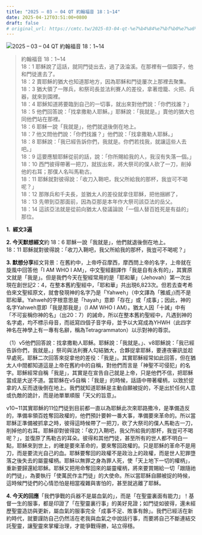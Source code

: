 ```yaml
---
title: "2025 – 03 – 04 QT 約翰福音 18：1~14"
date: 2025-04-12T03:51:00+0800
draft: false
# original_url: https://cmtc.tw/2025-03-04-qt-%e7%b4%84%e7%bf%b0%e7%a6%8f%e9%9f%b3-18%ef%bc%9a114
---
```


![2025 – 03 – 04 QT 約翰福音 18：1\~14](/images/qt.jpg  "2025 – 03 – 04 QT 約翰福音 18：1\~14")

> 約翰福音 18：1\~14  
> 18：1 耶穌說了這話，就同門徒出去，過了汲淪溪。在那裡有一個園子，他和門徒進去了。  
> 18：2 賣耶穌的猶大也知道那地方，因為耶穌和門徒屢次上那裡去聚集。  
> 18：3 猶大領了一隊兵，和祭司長並法利賽人的差役，拿著燈籠、火把、兵器，就來到園裡。  
> 18：4 耶穌知道將要臨到自己的一切事，就出來對他們說：「你們找誰？」  
> 18：5 他們回答說：「找拿撒勒人耶穌。」耶穌說：「我就是。」賣他的猶大也同他們站在那裡。  
> 18：6 耶穌一說「我就是」，他們就退後倒在地上。  
> 18：7 他又問他們說：「你們找誰？」他們說：「找拿撒勒人耶穌。」  
> 18：8 耶穌說：「我已經告訴你們，我就是。你們若找我，就讓這些人去吧。」  
> 18：9 這要應驗耶穌從前的話，說：「你所賜給我的人，我沒有失落一個。」  
> 18：10 西門彼得帶著一把刀，就拔出來，將大祭司的僕人砍了一刀，削掉他的右耳；那僕人名叫馬勒古。  
> 18：11 耶穌就對彼得說：「收刀入鞘吧，我父所給我的那杯，我豈可不喝呢？」  
> 18：12 那隊兵和千夫長，並猶太人的差役就拿住耶穌，把他捆綁了，  
> 18：13 先帶到亞那面前，因為亞那是本年作大祭司該亞法的岳父。  
> 18：14 這該亞法就是從前向猶太人發議論說「一個人替百姓死是有益的」那位。

**1.  經文3遍**

**2. 今天默想經文**約 18：6 耶穌一說「我就是」，他們就退後倒在地上。  
18：11 耶穌就對彼得說：「收刀入鞘吧，我父所給我的那杯，我豈可不喝呢？」

**3. 默想分享**經文背景：在舊約中，上帝呼召摩西，摩西問上帝的名字，上帝就在旋風中回答他「I AM WHO I AM」，中文聖經翻譯作「我是自有永有的」，其實原文就是「我是」。但是我們今天在聖經常用的是「耶和華」（Jehovah）第一次出現在創世記2：4，在整本舊約聖經中，「耶和華」共出現6,823次。但若去查考希伯來文聖經原文，就會發現神的名字乃是「Yahweh」（中文譯為「雅威」)而不是耶和華。Yahweh的字根意思是「hayah」意即「存在」或「成事」；因此，神的名字Yahweh意即「我是那我是」（I AM WHO I AM）。猶太人因「十誡」中有「不可妄稱你神的名」（出20：7）的誡命，所以在整本舊約聖經中，凡遇到神的名字處，均不標示母音，而祇寫四個子音字母，並予以大寫成為YHWH（此四字神名在神學上有一專有名辭，稱為Tetragrammaton）以示對神的尊崇。

（1）v5他們回答說：找拿撒勒人耶穌。耶穌說：「我就是。」、v8耶穌說：「我已經告訴你們，我就是。」祭司與法利賽人勾結猶大，合夥捉拿耶穌，要連夜審訊並趁早處死。耶穌二次回答來捉拿他的差役：「我是」。其實耶穌經常如此回答，但在猶太人中間都知道這是上帝在舊約中的自稱，對他們而言是「神聖不可侵犯」的名字。耶穌經常自稱「我是」，其實是在宣告自己就是上帝，只是他們不信，把耶穌當成是大逆不道。當耶穌在v5自稱：「我是」的時候，話語中帶著權柄，以致於捉拿的人反而退後倒在地上。我們就知道耶穌是主動自願被捉的，不是出於任何人意或仇敵的詭計，而是祂單單順服「天父的旨意」。

v10\~11其實耶穌的11位門徒到目前都一直以為耶穌此次來耶路撒冷，是準備造反的，準備率領百姓奪回政權的，他們預計要幹一番大事，準備要來革命的。所以當耶穌正準備被抓拿之時，彼得這時候帶了一把刀，砍了大祭司的僕人馬勒古一刀，削掉他的右耳。耶穌卻對彼得說：「收刀入鞘吧，我父所給我的那杯，我豈可不喝呢？」，並復原了馬勒古的耳朵。彼得和其他門徒，甚至所有的世人都不明白一點，耶穌來到世上，的確是要來革命的，要來奪回政權的。只是耶穌的革命不是用刀，而是要流光自己的血。耶穌要奪回的政權不是政治上的政權，而是世人犯罪墮落之後失去的屬靈權柄。耶穌以無罪之身為罪人死，使「天上地下一切的權柄」，重新要歸還給耶穌。耶穌又把用命奪回來的屬靈權柄，將來要賞賜給一切「跟隨祂的門徒」，為要執行「使萬民作主門徒」的大使命。所以當耶穌自願被捉的時候，這時候門徒們的心情恐怕是相當複雜與害怕的，甚至就逃離了耶穌。

**4. 今天的回應**「我們爭戰的兵器不是屬血氣的」，而是「在聖靈裏面有能力」！基督一生的服事，都是印證了「在聖靈裏行事」的美好見證；如門徒如彼得，還未經歷聖靈造訪與更新，屬血氣的服事完全「成事不足、敗事有餘」。我們已經活在新約時代，就要謹防自己仍然活在老我與血氣之中說話行事，而要將自己不斷連結交託聖靈，讓聖靈來掌權治理，才能爭戰得勝，站立得穩。